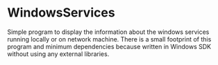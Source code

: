 # WindowsServices
Simple program to display the information about the windows services running locally or on network machine. There is a small footprint of this program and minimum dependencies because written in Windows SDK without using any external libraries. 